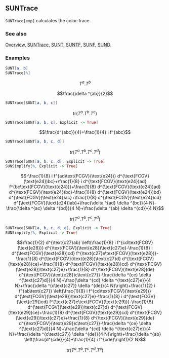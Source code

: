 ## SUNTrace

`SUNTrace[exp]` calculates the color-trace.

### See also

[Overview](Extra/FeynCalc.md), [SUNTrace](SUNTrace.md), [SUNT](SUNT.md), [SUNTF](SUNTF.md), [SUNF](SUNF.md), [SUND](SUND.md).

### Examples

```mathematica
SUNT[a, b]
SUNTrace[%]
```

$$T^a.T^b$$

$$\frac{\delta ^{ab}}{2}$$

```mathematica
SUNTrace[SUNT[a, b, c]]
```

$$\text{tr}(T^a.T^b.T^c)$$

```mathematica
SUNTrace[SUNT[a, b, c], Explicit -> True]
```

$$\frac{d^{abc}}{4}+\frac{1}{4} i f^{abc}$$

```mathematica
SUNTrace[SUNT[a, b, c, d]]
```

$$\text{tr}(T^a.T^b.T^c.T^d)$$

```mathematica
SUNTrace[SUNT[a, b, c, d], Explicit -> True]
SUNSimplify[%, Explicit -> True]
```

$$-\frac{1}{8} i f^{ad\text{FCGV}(\text{e24})} d^{\text{FCGV}(\text{e24})bc}+\frac{1}{8} i d^{\text{FCGV}(\text{e24})ad} f^{bc\text{FCGV}(\text{e24})}+\frac{1}{8} d^{\text{FCGV}(\text{e24})ad} d^{\text{FCGV}(\text{e24})bc}-\frac{1}{8} d^{\text{FCGV}(\text{e24})bd} d^{\text{FCGV}(\text{e24})ac}+\frac{1}{8} d^{\text{FCGV}(\text{e24})cd} d^{\text{FCGV}(\text{e24})ab}+\frac{\delta ^{ad} \delta ^{bc}}{4 N}-\frac{\delta ^{ac} \delta ^{bd}}{4 N}+\frac{\delta ^{ab} \delta ^{cd}}{4 N}$$

$$\text{tr}(T^a.T^b.T^c.T^d)$$

```mathematica
SUNTrace[SUNT[a, b, c, d, e], Explicit -> True]
SUNSimplify[%, Explicit -> True]
```

$$\frac{1}{2} d^{\text{c27}ab} \left(\frac{1}{8} i f^{cd\text{FCGV}(\text{e28})} d^{\text{FCGV}(\text{e28})\text{c27}e}-\frac{1}{8} i d^{\text{FCGV}(\text{e28})cd} f^{\text{c27}e\text{FCGV}(\text{e28})}-\frac{1}{8} d^{\text{FCGV}(\text{e28})\text{c27}d} d^{\text{FCGV}(\text{e28})ce}+\frac{1}{8} d^{\text{FCGV}(\text{e28})cd} d^{\text{FCGV}(\text{e28})\text{c27}e}+\frac{1}{8} d^{\text{FCGV}(\text{e28})de} d^{\text{FCGV}(\text{e28})c\text{c27}}-\frac{\delta ^{ce} \delta ^{\text{c27}d}}{4 N}+\frac{\delta ^{cd} \delta ^{\text{c27}e}}{4 N}+\frac{\delta ^{c\text{c27}} \delta ^{de}}{4 N}\right)+\frac{1}{2} i f^{ab\text{c27}} \left(\frac{1}{8} i f^{cd\text{FCGV}(\text{e29})} d^{\text{FCGV}(\text{e29})\text{c27}e}-\frac{1}{8} i d^{\text{FCGV}(\text{e29})cd} f^{\text{c27}e\text{FCGV}(\text{e29})}-\frac{1}{8} d^{\text{FCGV}(\text{e29})\text{c27}d} d^{\text{FCGV}(\text{e29})ce}+\frac{1}{8} d^{\text{FCGV}(\text{e29})cd} d^{\text{FCGV}(\text{e29})\text{c27}e}+\frac{1}{8} d^{\text{FCGV}(\text{e29})de} d^{\text{FCGV}(\text{e29})c\text{c27}}-\frac{\delta ^{ce} \delta ^{\text{c27}d}}{4 N}+\frac{\delta ^{cd} \delta ^{\text{c27}e}}{4 N}+\frac{\delta ^{c\text{c27}} \delta ^{de}}{4 N}\right)+\frac{\delta ^{ab} \left(\frac{d^{cde}}{4}+\frac{1}{4} i f^{cde}\right)}{2 N}$$

$$\text{tr}(T^a.T^b.T^c.T^d.T^e)$$
